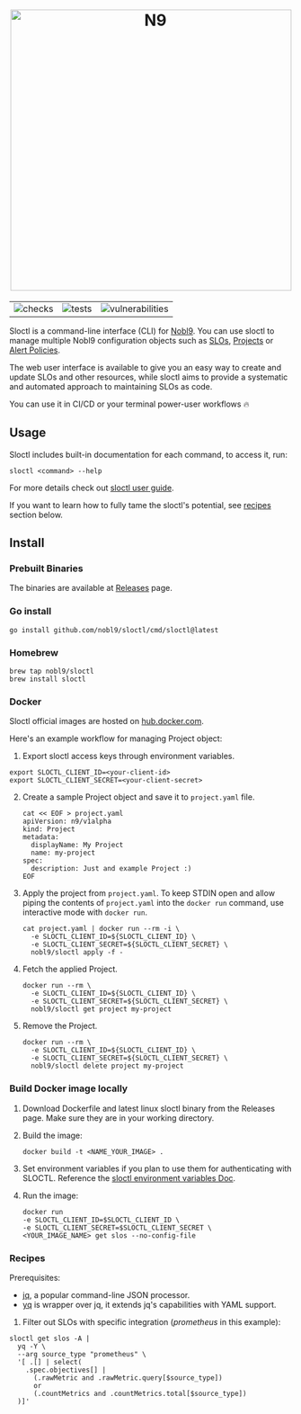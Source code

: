 <!-- markdownlint-disable line-length html -->
<h1 align="center">
   <picture>
      <source media="(prefers-color-scheme: dark)" srcset="https://github.com/nobl9/sloctl/assets/48822818/cef721c7-1394-4120-80d1-a5e6eb7c7b7e">
      <source media="(prefers-color-scheme: light)" srcset="https://github.com/nobl9/sloctl/assets/48822818/e137ac37-a299-4a24-951d-197642d31b1a">
      <img alt="N9" src="https://github.com/nobl9/sloctl/assets/48822818/e137ac37-a299-4a24-951d-197642d31b1a" width="500" />
   </picture>
</h1>

<div align="center">
  <table>
    <tr>
      <td>
        <img alt="checks" src="https://github.com/nobl9/sloctl/actions/workflows/checks.yml/badge.svg?event=push">
      </td>
      <td>
        <img alt="tests" src="https://github.com/nobl9/sloctl/actions/workflows/unit-tests.yml/badge.svg?event=push">
      </td>
      <td>
        <img alt="vulnerabilities" src="https://github.com/nobl9/sloctl/actions/workflows/vulns.yml/badge.svg?event=push">
      </td>
    </tr>
  </table>
</div>
<!-- markdownlint-enable line-length html -->

Sloctl is a command-line interface (CLI) for [Nobl9](https://www.nobl9.com/).
You can use sloctl to manage multiple Nobl9 configuration objects
such as [SLOs](https://docs.nobl9.com/getting-started/nobl9-resources/slo),
[Projects](https://docs.nobl9.com/getting-started/nobl9-resources/projects)
or [Alert Policies](https://docs.nobl9.com/getting-started/nobl9-resources/alert-policies).

The web user interface is available to give you an easy way to create
and update SLOs and other resources, while sloctl aims to provide a
systematic and automated approach to maintaining SLOs as code.

You can use it in CI/CD or your terminal power-user workflows :fire:

## Usage

Sloctl includes built-in documentation for each command, to access it, run:

```shell
sloctl <command> --help
```

For more details check out
[sloctl user guide](https://docs.nobl9.com/sloctl-user-guide).

If you want to learn how to fully tame the sloctl's potential, see
[recipes](#recipes) section below.

## Install

### Prebuilt Binaries

The binaries are available at
[Releases](https://github.com/nobl9/sloctl/releases/latest) page.

### Go install

```shell
go install github.com/nobl9/sloctl/cmd/sloctl@latest
```

### Homebrew

```shell
brew tap nobl9/sloctl
brew install sloctl
```

### Docker

Sloctl official images are hosted on [hub.docker.com](https://hub.docker.com/r/nobl9/sloctl).

Here's an example workflow for managing Project object:

1. Export sloctl access keys through environment variables.

```shell
export SLOCTL_CLIENT_ID=<your-client-id>
export SLOCTL_CLIENT_SECRET=<your-client-secret>
```

2. Create a sample Project object and save it to `project.yaml` file.

   ```shell
   cat << EOF > project.yaml
   apiVersion: n9/v1alpha
   kind: Project
   metadata:
     displayName: My Project
     name: my-project
   spec:
     description: Just and example Project :)
   EOF
   ```
3. Apply the project from `project.yaml`.
   To keep STDIN open and allow piping the contents of `project.yaml` into
   the `docker run` command, use interactive mode with `docker run`.

   ```shell
   cat project.yaml | docker run --rm -i \
     -e SLOCTL_CLIENT_ID=${SLOCTL_CLIENT_ID} \
     -e SLOCTL_CLIENT_SECRET=${SLOCTL_CLIENT_SECRET} \
     nobl9/sloctl apply -f -
   ```

4. Fetch the applied Project.

   ```shell
   docker run --rm \
     -e SLOCTL_CLIENT_ID=${SLOCTL_CLIENT_ID} \
     -e SLOCTL_CLIENT_SECRET=${SLOCTL_CLIENT_SECRET} \
     nobl9/sloctl get project my-project
   ```

5. Remove the Project.

   ```shell
   docker run --rm \
     -e SLOCTL_CLIENT_ID=${SLOCTL_CLIENT_ID} \
     -e SLOCTL_CLIENT_SECRET=${SLOCTL_CLIENT_SECRET} \
     nobl9/sloctl delete project my-project
   ```

### Build Docker image locally

1. Download Dockerfile and latest linux sloctl binary from the Releases page.
   Make sure they are in your working directory.
2. Build the image:

   ```shell
   docker build -t <NAME_YOUR_IMAGE> .
   ```

3. Set environment variables if you plan to use them for authenticating with SLOCTL.
   Reference the [sloctl environment variables Doc](https://docs.nobl9.com/sloctl-user-guide/#configure-sloctl-with-environmental-variables).
4. Run the image:

   ```shell
   docker run
   -e SLOCTL_CLIENT_ID=$SLOCTL_CLIENT_ID \
   -e SLOCTL_CLIENT_SECRET=$SLOCTL_CLIENT_SECRET \
   <YOUR_IMAGE_NAME> get slos --no-config-file
   ```

### Recipes

Prerequisites:

- [jq](https://github.com/jqlang/jq), a popular command-line JSON processor.
- [yq](https://github.com/kislyuk/yq) is wrapper over jq,
  it extends jq's capabilities with YAML support.

1. Filter out SLOs with specific integration (_prometheus_ in this example):

```shell
sloctl get slos -A |
  yq -Y \
  --arg source_type "prometheus" \
  '[ .[] | select(
    .spec.objectives[] | 
      (.rawMetric and .rawMetric.query[$source_type])
      or
      (.countMetrics and .countMetrics.total[$source_type])
  )]'
```

